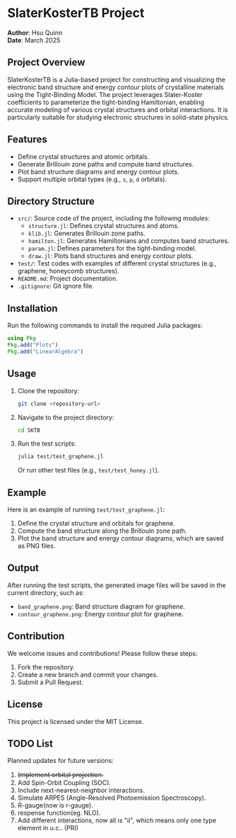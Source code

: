# SlaterKosterTB Project

**Author**: Hsu Quinn  
**Date**: March 2025  

## Project Overview
SlaterKosterTB is a Julia-based project for constructing and visualizing the electronic band structure and energy contour plots of crystalline materials using the Tight-Binding Model. The project leverages Slater-Koster coefficients to parameterize the tight-binding Hamiltonian, enabling accurate modeling of various crystal structures and orbital interactions. It is particularly suitable for studying electronic structures in solid-state physics.

## Features
- Define crystal structures and atomic orbitals.
- Generate Brillouin zone paths and compute band structures.
- Plot band structure diagrams and energy contour plots.
- Support multiple orbital types (e.g., `s`, `p`, `d` orbitals).

## Directory Structure
- `src/`: Source code of the project, including the following modules:
  - `structure.jl`: Defines crystal structures and atoms.
  - `klib.jl`: Generates Brillouin zone paths.
  - `hamilton.jl`: Generates Hamiltonians and computes band structures.
  - `param.jl`: Defines parameters for the tight-binding model.
  - `draw.jl`: Plots band structures and energy contour plots.
- `test/`: Test codes with examples of different crystal structures (e.g., graphene, honeycomb structures).
- `README.md`: Project documentation.
- `.gitignore`: Git ignore file.

## Installation
Run the following commands to install the required Julia packages:
```julia
using Pkg
Pkg.add("Plots")
Pkg.add("LinearAlgebra")
```

## Usage
1. Clone the repository:
   ```bash
   git clone <repository-url>
   ```
2. Navigate to the project directory:
   ```bash
   cd SKTB
   ```
3. Run the test scripts:
   ```bash
   julia test/test_graphene.jl
   ```
   Or run other test files (e.g., `test/test_honey.jl`).

## Example
Here is an example of running `test/test_graphene.jl`:
1. Define the crystal structure and orbitals for graphene.
2. Compute the band structure along the Brillouin zone path.
3. Plot the band structure and energy contour diagrams, which are saved as PNG files.

## Output
After running the test scripts, the generated image files will be saved in the current directory, such as:
- `band_graphene.png`: Band structure diagram for graphene.
- `contour_graphene.png`: Energy contour plot for graphene.

## Contribution
We welcome issues and contributions! Please follow these steps:
1. Fork the repository.
2. Create a new branch and commit your changes.
3. Submit a Pull Request.

## License
This project is licensed under the MIT License.

## TODO List
Planned updates for future versions:
1. I̶m̶p̶l̶e̶m̶e̶n̶t̶ ̶o̶r̶b̶i̶t̶a̶l̶ ̶p̶r̶o̶j̶e̶c̶t̶i̶o̶n̶.
2. Add Spin-Orbit Coupling (SOC).
3. Include next-nearest-neighbor interactions.
4. Simulate ARPES (Angle-Resolved Photoemission Spectroscopy).
5. R-gauge(now is r-gauge).
6. respense function(eg. NLO).
7. Add different interactions, now all is "ii", which means only one type element in u.c.. (PRI)


